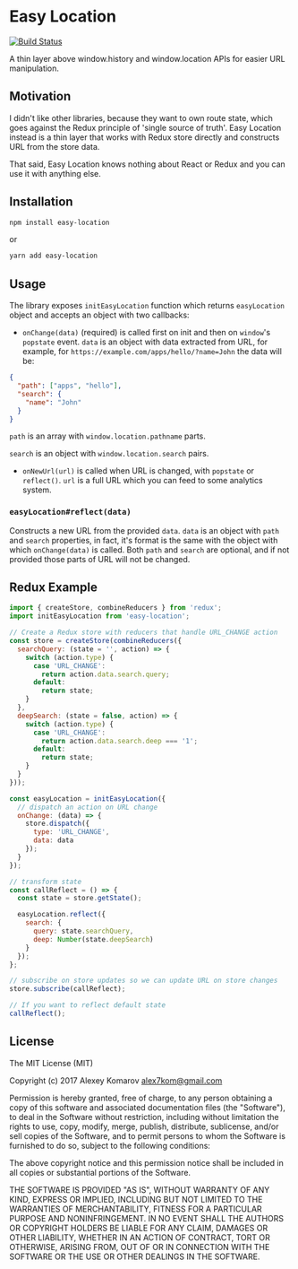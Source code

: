 # Easy Location

[![Build Status](https://travis-ci.org/Alex7Kom/easy-location.svg?branch=master)](https://travis-ci.org/Alex7Kom/easy-location)

A thin layer above window.history and window.location APIs for easier URL manipulation.

## Motivation

I didn't like other libraries, because they want to own route state, which goes against the Redux principle of 'single source of truth'. Easy Location instead is a thin layer that works with Redux store directly and constructs URL from the store data.

That said, Easy Location knows nothing about React or Redux and you can use it with anything else.

## Installation

```sh
npm install easy-location
```

or

```sh
yarn add easy-location
```

## Usage

The library exposes `initEasyLocation` function which returns `easyLocation` object and accepts an object with two callbacks:

* `onChange(data)` (required) is called first on init and then on `window`'s `popstate` event. `data` is an object with data extracted from URL, for example, for `https://example.com/apps/hello/?name=John` the data will be:

```json
{
  "path": ["apps", "hello"],
  "search": {
    "name": "John"
  }
}
```

`path` is an array with `window.location.pathname` parts.

`search` is an object with `window.location.search` pairs.

* `onNewUrl(url)` is called when URL is changed, with `popstate` or `reflect()`. `url` is a full URL which you can feed to some analytics system.

### `easyLocation#reflect(data)`

Constructs a new URL from the provided `data`. `data` is an object with `path` and `search` properties, in fact, it's format is the same with the object with which `onChange(data)` is called. Both `path` and `search` are optional, and if not provided those parts of URL will not be changed.

## Redux Example

```js
import { createStore, combineReducers } from 'redux';
import initEasyLocation from 'easy-location';

// Create a Redux store with reducers that handle URL_CHANGE action
const store = createStore(combineReducers({
  searchQuery: (state = '', action) => {
    switch (action.type) {
      case 'URL_CHANGE':
        return action.data.search.query;
      default:
        return state;
    }
  },
  deepSearch: (state = false, action) => {
    switch (action.type) {
      case 'URL_CHANGE':
        return action.data.search.deep === '1';
      default:
        return state;
    }
  }
}));

const easyLocation = initEasyLocation({
  // dispatch an action on URL change
  onChange: (data) => {
    store.dispatch({
      type: 'URL_CHANGE',
      data: data
    });
  }
});

// transform state
const callReflect = () => {
  const state = store.getState();

  easyLocation.reflect({
    search: {
      query: state.searchQuery,
      deep: Number(state.deepSearch)
    }
  });
};

// subscribe on store updates so we can update URL on store changes
store.subscribe(callReflect);

// If you want to reflect default state
callReflect();
```

## License

The MIT License (MIT)

Copyright (c) 2017 Alexey Komarov <alex7kom@gmail.com>

Permission is hereby granted, free of charge, to any person obtaining a copy of
this software and associated documentation files (the "Software"), to deal in
the Software without restriction, including without limitation the rights to
use, copy, modify, merge, publish, distribute, sublicense, and/or sell copies of
the Software, and to permit persons to whom the Software is furnished to do so,
subject to the following conditions:

The above copyright notice and this permission notice shall be included in all
copies or substantial portions of the Software.

THE SOFTWARE IS PROVIDED "AS IS", WITHOUT WARRANTY OF ANY KIND, EXPRESS OR
IMPLIED, INCLUDING BUT NOT LIMITED TO THE WARRANTIES OF MERCHANTABILITY, FITNESS
FOR A PARTICULAR PURPOSE AND NONINFRINGEMENT. IN NO EVENT SHALL THE AUTHORS OR
COPYRIGHT HOLDERS BE LIABLE FOR ANY CLAIM, DAMAGES OR OTHER LIABILITY, WHETHER
IN AN ACTION OF CONTRACT, TORT OR OTHERWISE, ARISING FROM, OUT OF OR IN
CONNECTION WITH THE SOFTWARE OR THE USE OR OTHER DEALINGS IN THE SOFTWARE.
